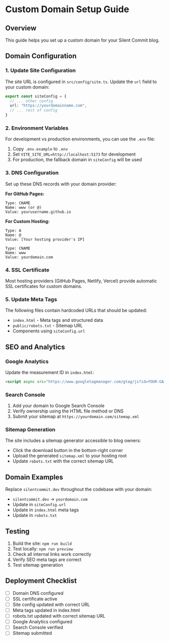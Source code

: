 # Custom Domain Setup Guide

## Overview
This guide helps you set up a custom domain for your Silent Commit blog.

## Domain Configuration

### 1. Update Site Configuration
The site URL is configured in `src/config/site.ts`. Update the `url` field to your custom domain:

```typescript
export const siteConfig = {
  // ... other config
  url: "https://yourdomainname.com",
  // ... rest of config
}
```

### 2. Environment Variables
For development vs production environments, you can use the `.env` file:

1. Copy `.env.example` to `.env`
2. Set `VITE_SITE_URL=http://localhost:5173` for development
3. For production, the fallback domain in `siteConfig` will be used

### 3. DNS Configuration
Set up these DNS records with your domain provider:

**For GitHub Pages:**
```
Type: CNAME
Name: www (or @)
Value: yourusername.github.io
```

**For Custom Hosting:**
```
Type: A
Name: @
Value: [Your hosting provider's IP]

Type: CNAME  
Name: www
Value: yourdomain.com
```

### 4. SSL Certificate
Most hosting providers (GitHub Pages, Netlify, Vercel) provide automatic SSL certificates for custom domains.

### 5. Update Meta Tags
The following files contain hardcoded URLs that should be updated:

- `index.html` - Meta tags and structured data
- `public/robots.txt` - Sitemap URL
- Components using `siteConfig.url`

## SEO and Analytics

### Google Analytics
Update the measurement ID in `index.html`:
```html
<script async src="https://www.googletagmanager.com/gtag/js?id=YOUR-GA-ID"></script>
```

### Search Console
1. Add your domain to Google Search Console
2. Verify ownership using the HTML file method or DNS
3. Submit your sitemap at `https://yourdomain.com/sitemap.xml`

### Sitemap Generation
The site includes a sitemap generator accessible to blog owners:
- Click the download button in the bottom-right corner
- Upload the generated `sitemap.xml` to your hosting root
- Update `robots.txt` with the correct sitemap URL

## Domain Examples

Replace `silentcommit.dev` throughout the codebase with your domain:
- `silentcommit.dev` → `yourdomain.com`
- Update in `siteConfig.url`
- Update in `index.html` meta tags
- Update in `robots.txt`

## Testing
1. Build the site: `npm run build`
2. Test locally: `npm run preview`
3. Check all internal links work correctly
4. Verify SEO meta tags are correct
5. Test sitemap generation

## Deployment Checklist
- [ ] Domain DNS configured
- [ ] SSL certificate active
- [ ] Site config updated with correct URL
- [ ] Meta tags updated in index.html
- [ ] robots.txt updated with correct sitemap URL
- [ ] Google Analytics configured
- [ ] Search Console verified
- [ ] Sitemap submitted
